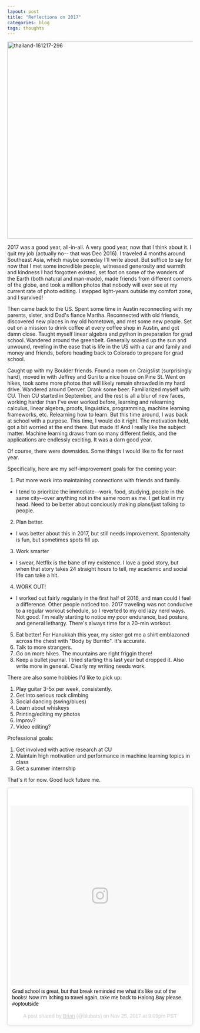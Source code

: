 ```yaml
---
layout: post
title: "Reflections on 2017"
categories: blog
tags: thoughts
---
```

<a data-flickr-embed="true" href="https://www.flickr.com/photos/149630921@N02/36454018920/in/album-72157685683000424/" title="thailand-161217-296"><img src="https://farm5.staticflickr.com/4379/36454018920_375855e490_c.jpg" width="800" height="534" alt="thailand-161217-296"></a><script async src="//embedr.flickr.com/assets/client-code.js" charset="utf-8"></script>

2017 was a good year, all-in-all. A very good year, now that I think about it. I quit my job (actually no-- that was Dec 2016). I traveled 4 months around Southeast Asia, which maybe someday I'll write about. But suffice to say for now that I met some incredible people, witnessed generosity and warmth and kindness I had forgotten existed, set foot on some of the wonders of the Earth (both natural and man-made), made friends from different corners of the globe, and took a million photos that nobody will ever see at my current rate of photo editing. I stepped light-years outside my comfort zone, and I survived!

Then came back to the US. Spent some time in Austin reconnecting with my parents, sister, and Dad's fiance Martha. Reconnected with old friends, discovered new places in my old hometown, and met some new people. Set out on a mission to drink coffee at every coffee shop in Austin, and got damn close. Taught myself linear algebra and python in preparation for grad school. Wandered around the greenbelt. Generally soaked up the sun and unwound, reveling in the ease that is life in the US with a car and family and money and friends, before heading back to Colorado to prepare for grad school.

Caught up with my Boulder friends. Found a room on Craigslist (surprisingly hard), moved in with Jeffrey and Guri to a nice house on Pine St. Went on hikes, took some more photos that will likely remain shrowded in my hard drive. Wandered around Denver. Drank some beer. Familiarized myself with CU. Then CU started in September, and the rest is all a blur of new faces, working harder than I've ever worked before, learning and relearning calculus, linear algebra, proofs, linguistics, programming, machine learning frameworks, etc. Relearning how to learn. But this time around, I was back at school with a purpose. This time, I would do it right. The motivation held, got a bit worried at the end there. But made it! And I really like the subject matter. Machine learning draws from so many different fields, and the applications are endlessly exciting. It was a darn good year. 

Of course, there were downsides. Some things I would like to fix for next year. 

Specifically, here are my self-improvement goals for the coming year:
1. Put more work into maintaining connections with friends and family. 
  * I tend to prioritize the immediate--work, food, studying, people in the same city--over anything not in the same room as me. I get lost in my head. Need to be better about conciously making plans/just talking to people.
2. Plan better.
  * I was better about this in 2017, but still needs improvement. Spontenaity is fun, but sometimes spots fill up.
3. Work smarter
  * I swear, Netflix is the bane of my existence. I love a good story, but when that story takes 24 straight hours to tell, my academic and social life can take a hit.
4. WORK OUT!
  * I worked out fairly regularly in the first half of 2016, and man could I feel a difference. Other people noticed too. 2017 traveling was not conducive to a regular workout schedule, so I reverted to my old lazy nerd ways. Not good. I'm really starting to notice my poor endurance, bad posture, and general lethargy. There's always time for a 20-min workout.
5. Eat better! For Hanukkah this year, my sister got me a shirt emblazoned across the chest with "Body by Burrito". It's accurate.
6. Talk to more strangers.
7. Go on more hikes. The mountains are right friggin there!
8. Keep a bullet journal. I tried starting this last year but dropped it. Also write more in general. Clearly my writing needs work.

There are also some hobbies I'd like to pick up:
1. Play guitar 3-5x per week, consistently.
2. Get into serious rock climbing
3. Social dancing (swing/blues)
4. Learn about whiskeys
5. Printing/editing my photos
6. Improv? 
7. Video editing?

Professional goals:
1. Get involved with active research at CU
2. Maintain high motivation and performance in machine learning topics in class
3. Get a summer internship

That's it for now. Good luck future me.

<blockquote class="instagram-media" data-instgrm-captioned data-instgrm-permalink="https://www.instagram.com/p/Bb8jm9HjvB7/" data-instgrm-version="8" style=" background:#FFF; border:0; border-radius:3px; box-shadow:0 0 1px 0 rgba(0,0,0,0.5),0 1px 10px 0 rgba(0,0,0,0.15); margin: 1px; max-width:658px; padding:0; width:99.375%; width:-webkit-calc(100% - 2px); width:calc(100% - 2px);"><div style="padding:8px;"> <div style=" background:#F8F8F8; line-height:0; margin-top:40px; padding:50.0% 0; text-align:center; width:100%;"> <div style=" background:url(data:image/png;base64,iVBORw0KGgoAAAANSUhEUgAAACwAAAAsCAMAAAApWqozAAAABGdBTUEAALGPC/xhBQAAAAFzUkdCAK7OHOkAAAAMUExURczMzPf399fX1+bm5mzY9AMAAADiSURBVDjLvZXbEsMgCES5/P8/t9FuRVCRmU73JWlzosgSIIZURCjo/ad+EQJJB4Hv8BFt+IDpQoCx1wjOSBFhh2XssxEIYn3ulI/6MNReE07UIWJEv8UEOWDS88LY97kqyTliJKKtuYBbruAyVh5wOHiXmpi5we58Ek028czwyuQdLKPG1Bkb4NnM+VeAnfHqn1k4+GPT6uGQcvu2h2OVuIf/gWUFyy8OWEpdyZSa3aVCqpVoVvzZZ2VTnn2wU8qzVjDDetO90GSy9mVLqtgYSy231MxrY6I2gGqjrTY0L8fxCxfCBbhWrsYYAAAAAElFTkSuQmCC); display:block; height:44px; margin:0 auto -44px; position:relative; top:-22px; width:44px;"></div></div> <p style=" margin:8px 0 0 0; padding:0 4px;"> <a href="https://www.instagram.com/p/Bb8jm9HjvB7/" style=" color:#000; font-family:Arial,sans-serif; font-size:14px; font-style:normal; font-weight:normal; line-height:17px; text-decoration:none; word-wrap:break-word;" target="_blank">Grad school is great, but that break reminded me what it&#39;s like out of the books! Now I&#39;m itching to travel again, take me back to Halong Bay please. #optoutside</a></p> <p style=" color:#c9c8cd; font-family:Arial,sans-serif; font-size:14px; line-height:17px; margin-bottom:0; margin-top:8px; overflow:hidden; padding:8px 0 7px; text-align:center; text-overflow:ellipsis; white-space:nowrap;">A post shared by <a href="https://www.instagram.com/blubars/" style=" color:#c9c8cd; font-family:Arial,sans-serif; font-size:14px; font-style:normal; font-weight:normal; line-height:17px;" target="_blank"> Brian</a> (@blubars) on <time style=" font-family:Arial,sans-serif; font-size:14px; line-height:17px;" datetime="2017-11-26T05:09:28+00:00">Nov 25, 2017 at 9:09pm PST</time></p></div></blockquote> <script async defer src="//platform.instagram.com/en_US/embeds.js"></script>


